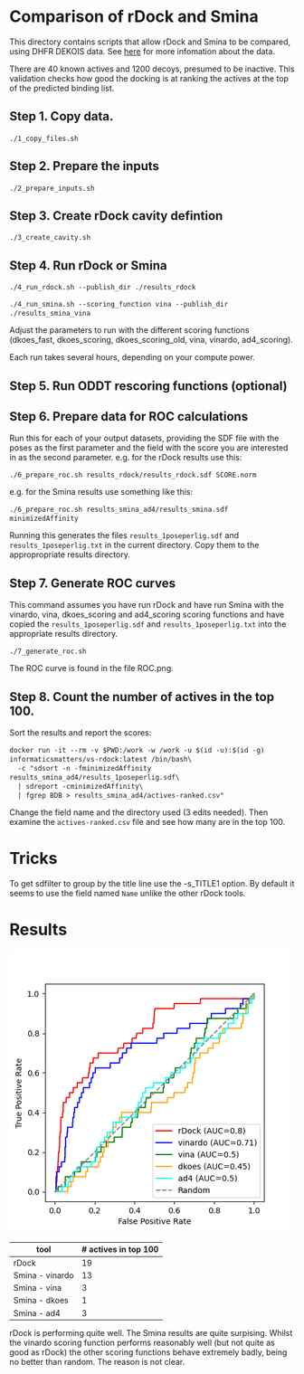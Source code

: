 # Comparison of rDock and Smina

This directory contains scripts that allow rDock and Smina to be compared,
using DHFR DEKOIS data. See [here](/datasets/DEKOIS_2.0/README.md) for more
infomation about the data.

There are 40 known actives and 1200 decoys, presumed
to be inactive. This validation checks how good the docking is at ranking the
actives at the top of the predicted binding list.
 

## Step 1. Copy data.
```
./1_copy_files.sh
```

## Step 2. Prepare the inputs
```
./2_prepare_inputs.sh
```

## Step 3. Create rDock cavity defintion
```
./3_create_cavity.sh
```

## Step 4. Run rDock or Smina
```
./4_run_rdock.sh --publish_dir ./results_rdock
```

```
./4_run_smina.sh --scoring_function vina --publish_dir ./results_smina_vina
```
Adjust the parameters to run with the different scoring functions (dkoes_fast, dkoes_scoring, dkoes_scoring_old,
vina, vinardo, ad4_scoring).

Each run takes several hours, depending on your compute power. 

## Step 5. Run ODDT rescoring functions (optional)


## Step 6. Prepare data for ROC calculations
Run this for each of your output datasets, providing the SDF file with the poses as the first parameter
and the field with the score you are interested in as the second parameter.
e.g. for the rDock results use this:
```
./6_prepare_roc.sh results_rdock/results_rdock.sdf SCORE.norm
```
e.g. for the Smina results use something like this:
```
./6_prepare_roc.sh results_smina_ad4/results_smina.sdf minimizedAffinity
```
Running this generates the files `results_1poseperlig.sdf` and `results_1poseperlig.txt` in the current directory.
Copy them to the appropropriate results directory.

## Step 7. Generate ROC curves
This command assumes you have run rDock and have run Smina with the vinardo, vina, dkoes_scoring and ad4_scoring
scoring functions and have copied the `results_1poseperlig.sdf` and `results_1poseperlig.txt` into the appropriate
results directory.
```
./7_generate_roc.sh
```
The ROC curve is found in the file ROC.png.

## Step 8. Count the number of actives in the top 100. 
Sort the results and report the scores:
```
docker run -it --rm -v $PWD:/work -w /work -u $(id -u):$(id -g) informaticsmatters/vs-rdock:latest /bin/bash\
  -c "sdsort -n -fminimizedAffinity results_smina_ad4/results_1poseperlig.sdf\
  | sdreport -cminimizedAffinity\
  | fgrep BDB > results_smina_ad4/actives-ranked.csv"
```
Change the field name and the directory used (3 edits needed).
Then examine the `actives-ranked.csv` file and see how many are in the top 100.


# Tricks

To get sdfilter to group by the title line use the -s_TITLE1 option. By default it seems to use the
field named `Name` unlike the other rDock tools.


# Results

![rDock](ROC.png)

| tool            | # actives in top 100 |
|-----------------|----------------------|
| rDock           | 19 |
| Smina - vinardo | 13 |
| Smina - vina    | 3  |
| Smina - dkoes   | 1  |
| Smina - ad4     | 3  |

rDock is performing quite well.
The Smina results are quite surpising. Whilst the vinardo scoring function performs reasonably well
(but not quite as good as rDock) the other scoring functions behave extremely badly, being no better
than random. The reason is not clear.

